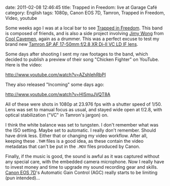 date: 2011-02-08 12:46:45
title: Trapped in Freedom: live at Garage Café
category: English
tags: 1080p, Canon EOS 7D, Tamron, Trapped in Freedom, Video, youtube

Some weeks ago I was at a local bar to see [Trapped in Freedom](http://www.myspace.com/trappedinfreedom). This band is composed of friends, and is also a side project involving [Jimy Wong](http://coolcavemen.com/biography/jimy-wong/) from [Cool Cavemen](http://coolcavemen.com), again as a drummer. This was a perfect excuse to test my brand new [Tamron SP AF 17-50mm f/2.8 XR Di-II VC LD IF lens](http://www.amazon.com/dp/B002LVUIXA/?tag=kevideld-20). 



Some days after shooting I sent my raw footages to the band, which decided to publish a preview of their song "Chicken Fighter" on YouTube. Here is the video:

http://www.youtube.com/watch?v=AZshlehRbPI

They also released "Incoming" some days ago:

http://www.youtube.com/watch?v=HlSmuJVQT8A

All of these were shots in 1080p at 23.976 fps with a shutter speed of 1/50. Lens was set to manual focus as usual, and stayed wide open at f/2.8, with optical stabilization ("VC" in Tamron's jargon) on.

I think the white balance was set to tungsten. I don't remember what was the ISO setting. Maybe set to automatic. I really don't remember. Should have drink less. Either that or changing my video workflow. After all, keeping these `.THM` files is a good idea, as these contain the video metadatas that can't be put in the `.MOV` files produced by Canon.

Finally, if the music is good, the sound is awful as it was captured without any special care, with the embedded camera microphone. Now I really have to invest money and time to upgrade my sound recording gear and skills. [Canon EOS 7D](http://www.amazon.com/dp/B002NEGTTW/?tag=kevideld-20)'s Automatic Gain Control (AGC) really starts to be limiting (pun intended)...


